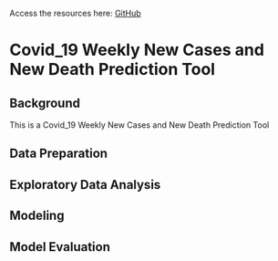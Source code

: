 Access the resources here: [GitHub](https://github.com/Yifeng-T/BIOS823_Final)

# Covid_19 Weekly New Cases and New Death Prediction Tool
## Background
This is a Covid_19 Weekly New Cases and New Death Prediction Tool
## Data Preparation

## Exploratory Data Analysis

## Modeling

## Model Evaluation

## 
